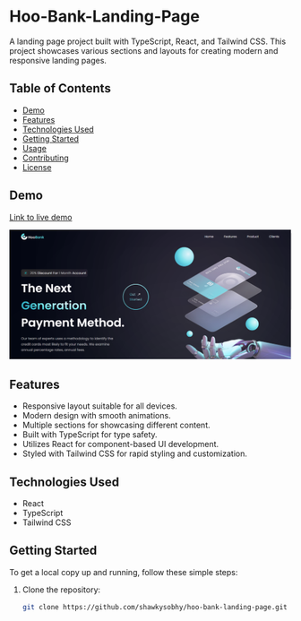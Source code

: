 # Hoo-Bank-Landing-Page

A landing page project built with TypeScript, React, and Tailwind CSS. This project showcases various sections and layouts for creating modern and responsive landing pages.

## Table of Contents

- [Demo](#demo)
- [Features](#features)
- [Technologies Used](#technologies-used)
- [Getting Started](#getting-started)
- [Usage](#usage)
- [Contributing](#contributing)
- [License](#license)

## Demo

[Link to live demo](https://hoo-bank-intro.vercel.app/)

![Project Screenshot](public/screenshot.png)

## Features

- Responsive layout suitable for all devices.
- Modern design with smooth animations.
- Multiple sections for showcasing different content.
- Built with TypeScript for type safety.
- Utilizes React for component-based UI development.
- Styled with Tailwind CSS for rapid styling and customization.

## Technologies Used

- React
- TypeScript
- Tailwind CSS

## Getting Started

To get a local copy up and running, follow these simple steps:

1. Clone the repository:

   ```bash
   git clone https://github.com/shawkysobhy/hoo-bank-landing-page.git
